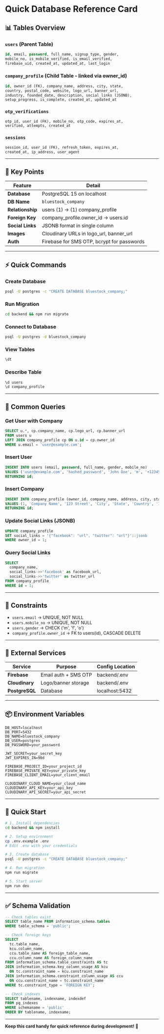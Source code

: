 # Quick Database Reference Card

## 📊 Tables Overview

### `users` (Parent Table)
```sql
id, email, password, full_name, signup_type, gender, 
mobile_no, is_mobile_verified, is_email_verified, 
firebase_uid, created_at, updated_at, last_login
```

### `company_profile` (Child Table - linked via owner_id)
```sql
id, owner_id (FK), company_name, address, city, state, 
country, postal_code, website, logo_url, banner_url, 
industry, founded_date, description, social_links (JSONB),
setup_progress, is_complete, created_at, updated_at
```

### `otp_verifications`
```sql
otp_id, user_id (FK), mobile_no, otp_code, expires_at,
verified, attempts, created_at
```

### `sessions`
```sql
session_id, user_id (FK), refresh_token, expires_at,
created_at, ip_address, user_agent
```

---

## 🔑 Key Points

| Feature | Detail |
|---------|--------|
| **Database** | PostgreSQL 15 on localhost |
| **DB Name** | `bluestock_company` |
| **Relationship** | users (1) → (1) company_profile |
| **Foreign Key** | company_profile.owner_id → users.id |
| **Social Links** | JSONB format in single column |
| **Images** | Cloudinary URLs in logo_url, banner_url |
| **Auth** | Firebase for SMS OTP, bcrypt for passwords |

---

## ⚡ Quick Commands

### Create Database
```bash
psql -U postgres -c "CREATE DATABASE bluestock_company;"
```

### Run Migration
```bash
cd backend && npm run migrate
```

### Connect to Database
```bash
psql -U postgres -d bluestock_company
```

### View Tables
```sql
\dt
```

### Describe Table
```sql
\d users
\d company_profile
```

---

## 📝 Common Queries

### Get User with Company
```sql
SELECT u.*, cp.company_name, cp.logo_url, cp.banner_url
FROM users u
LEFT JOIN company_profile cp ON u.id = cp.owner_id
WHERE u.email = 'user@example.com';
```

### Insert User
```sql
INSERT INTO users (email, password, full_name, gender, mobile_no)
VALUES ('user@example.com', 'hashed_password', 'John Doe', 'm', '+1234567890')
RETURNING id;
```

### Insert Company
```sql
INSERT INTO company_profile (owner_id, company_name, address, city, state, country, postal_code, industry)
VALUES (1, 'Company Name', '123 Street', 'City', 'State', 'Country', '12345', 'Industry')
RETURNING id;
```

### Update Social Links (JSONB)
```sql
UPDATE company_profile
SET social_links = '{"facebook": "url", "twitter": "url"}'::jsonb
WHERE owner_id = 1;
```

### Query Social Links
```sql
SELECT 
  company_name,
  social_links->>'facebook' as facebook_url,
  social_links->>'twitter' as twitter_url
FROM company_profile
WHERE id = 1;
```

---

## 🎯 Constraints

- `users.email` → UNIQUE, NOT NULL
- `users.mobile_no` → UNIQUE, NOT NULL
- `users.gender` → CHECK ('m', 'f', 'o')
- `company_profile.owner_id` → FK to users(id), CASCADE DELETE

---

## 🔗 External Services

| Service | Purpose | Config Location |
|---------|---------|-----------------|
| **Firebase** | Email auth + SMS OTP | backend/.env |
| **Cloudinary** | Logo/banner storage | backend/.env |
| **PostgreSQL** | Database | localhost:5432 |

---

## 📦 Environment Variables

```env
DB_HOST=localhost
DB_PORT=5432
DB_NAME=bluestock_company
DB_USER=postgres
DB_PASSWORD=your_password

JWT_SECRET=your_secret_key
JWT_EXPIRES_IN=90d

FIREBASE_PROJECT_ID=your_project_id
FIREBASE_PRIVATE_KEY=your_private_key
FIREBASE_CLIENT_EMAIL=your_client_email

CLOUDINARY_CLOUD_NAME=your_cloud_name
CLOUDINARY_API_KEY=your_api_key
CLOUDINARY_API_SECRET=your_api_secret
```

---

## 🚀 Quick Start

```bash
# 1. Install dependencies
cd backend && npm install

# 2. Setup environment
cp .env.example .env
# Edit .env with your credentials

# 3. Create database
psql -U postgres -c "CREATE DATABASE bluestock_company;"

# 4. Run migration
npm run migrate

# 5. Start server
npm run dev
```

---

## ✅ Schema Validation

```sql
-- Check tables exist
SELECT table_name FROM information_schema.tables 
WHERE table_schema = 'public';

-- Check foreign keys
SELECT 
  tc.table_name, 
  kcu.column_name, 
  ccu.table_name AS foreign_table_name,
  ccu.column_name AS foreign_column_name 
FROM information_schema.table_constraints AS tc 
JOIN information_schema.key_column_usage AS kcu
  ON tc.constraint_name = kcu.constraint_name
JOIN information_schema.constraint_column_usage AS ccu
  ON ccu.constraint_name = tc.constraint_name
WHERE tc.constraint_type = 'FOREIGN KEY';

-- Check indexes
SELECT tablename, indexname, indexdef
FROM pg_indexes
WHERE schemaname = 'public'
ORDER BY tablename, indexname;
```

---

**Keep this card handy for quick reference during development!** 🎯
